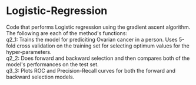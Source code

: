 # Logistic-Regression
Code that performs Logistic regression using the gradient ascent algorithm.    
The following are each of the method's functions:    
q2_1: Trains the model for prediciting Ovarian cancer in a person. Uses 5-fold cross validation on the training set for selecting optimum values for the hyper-parameters.    
q2_2: Does forward and backward selection and then compares both of the model's performances on the test set.    
q3_3: Plots ROC and Precision-Recall curves for both the forward and backward selection models.    
